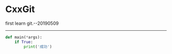 # CxxGit
first learn git.--20190509

***
```python
def main(*args):
    if True:
        print('成功')
```
